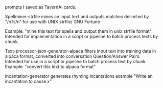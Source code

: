 prompts I saved as TavernAI cards. 

Spellminer-strfile mines an input text and outputs matches delimited by "/n%/n" for use  with UNIX strfile/ GNU Fortune
	
 Example: "mine this text for spells and output them in unix strfile format"
  Intended for implementation in a script or pipeline to batch process texts by chunk.
 
Text-processor-json-generator-alpaca filters input text into training data in alpaca format, 
	converted into conversation Question/Answer Pairs. Intended for use in a script or pipeline to batch process text by chunk
 Example: "convert this text to alpaca format"
 
Incantation-generator generates rhyming incantations example "Write an incantation to cause x" 

